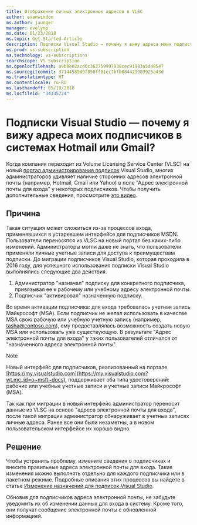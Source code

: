 ```yaml
---
title: Отображение личных электронных адресов в VLSC
author: evanwindom
ms.author: jaunger
manager: evelynp
ms.date: 01/23/2018
ms.topic: Get-Started-Article
description: Подписки Visual Studio — почему я вижу адреса моих подписчиков в системах Hotmail и (или) Gmail?
ms.prod: vs-subscription
ms.technology: vs-subscriptions
searchscope: VS Subscription
ms.openlocfilehash: a9b0e02acd0c362759997938cec91983a5d48547
ms.sourcegitcommit: 37144589d9f850ff81ec7bfb884429989925a43d
ms.translationtype: HT
ms.contentlocale: ru-RU
ms.lasthandoff: 05/19/2018
ms.locfileid: "34335724"
---
```

# <a name="visual-studio-subscriptions--why-am-i-seeing-hotmail-or-gmail-addresses-for-my-subscribers"></a>Подписки Visual Studio — почему я вижу адреса моих подписчиков в системах Hotmail или Gmail? 

Когда компания переходит из Volume Licensing Service Center (VLSC) на новый [портал администрирования подписок](https://manage.visualstudio.com) Visual Studio, многих администраторов удивляет наличие сторонних адресов электронной почты (например, Hotmail, Gmail или Yahoo) в поле "Адрес электронной почты для входа" у некоторых подписчиков.  Чтобы получить дополнительные сведения, просмотрите [это видео](https://www.youtube.com/watch?v=1op-i1zEMfY&t=0s&list=PLReL099Y5nRfDyvvwzNDBaZe7qTxmuM2T&index=6).

## <a name="cause"></a>Причина

Такая ситуация может сложиться из-за процессов входа, применявшихся в устаревшем интерфейсе для подписчиков MSDN. Пользователи переносятся из VLSC на новый портал без каких-либо изменений. Администраторы могли даже не знать, что пользователи применяли личные учетные записи для доступа к преимуществам подписки. До миграции подписчиков Visual Studio, которая проходила в 2016 году, для успешного использования подписки Visual Studio выполнялись следующие два действия.
1. Администратор "назначал" подписку для конкретного подписчика, привязывая ее к рабочему или учебному адресу электронной почты.
2. Подписчик "активировал" назначенную подписку.

Во время активации подписчика: для входа требовалась учетная запись Майкрософт (MSA). Если подписчик не желал использовать в качестве MSA свою рабочую или учебную учетную запись (например, tasha@contoso.com), ему предоставлялась возможность создать новую MSA или использовать уже существующую. В результате "Адрес электронной почты для входа" у таких пользователей отличался от "назначенного адреса электронной почты".

> [!NOTE] 
> Новый интерфейс для подписчиков, реализованный на портале [https://my.visualstudio.com](https://my.visualstudio.com?wt.mc_id=o~msft~docs), поддерживает оба типа удостоверений: рабочие или учебные учетные записи и учетные записи Майкрософт (MSA).

Так как при миграции в новый интерфейс администратор переносит данные из VLSC на основе "адреса электронной почты для входа", после такой миграции администратор обнаруживает в учетных записях личные адреса. Ранее все они были незаметны, а в новом пользовательском интерфейсе их хорошо видно.

## <a name="solution"></a>Решение

Чтобы устранить проблему, измените сведения о подписчиках и внесите правильные адреса электронной почты для входа.  Такие изменения можно выполнять отдельно для каждого подписчика или в пакетном режиме. Подробные описания этих процессов вы найдете в статье [Изменение назначений для подписок Visual Studio](edit-license.md).  

Обновив для подписчиков адреса электронной почты, не забудьте уведомить их об изменении данных для входа в систему.  Кроме того, они получат сообщение электронной почты с обновленной информацией.   